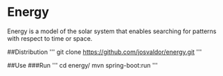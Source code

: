 # Energy
Energy is a model of the solar system that enables searching for patterns with 
respect to time or space.


##Distribution
'''
git clone https://github.com/josvaldor/energy.git
'''

##Use
###Run
'''
cd energy/
mvn spring-boot:run
'''

